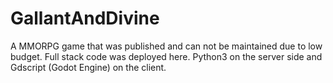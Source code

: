 # GallantAndDivine
A MMORPG game that was published and can not be maintained due to low budget.
Full stack code was deployed here. Python3 on the server side and Gdscript (Godot Engine) on the client.
